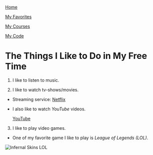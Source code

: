 [Home](/README.md)

[My Favorites](/MyFavorites.md)

[My Courses](/Courses.md)

[My Code](/Code.md)

# The Things I Like to Do in My Free Time

1. I like to listen to music.

2. I like to watch tv-shows/movies.

  - Streaming service: [Netflix](https://www.netflix.com/)

- I also like to watch *YouTube* videos.

  [YouTube](https://www.youtube.com/)

3. I like to play video games.

- One of my favorite game I like to play is *League of Legends (LOL)*.


![Infernal Skins LOL](https://user-images.githubusercontent.com/82920624/138539156-7c926473-f3c6-49b5-aac4-ca32da1d854d.jpg)
